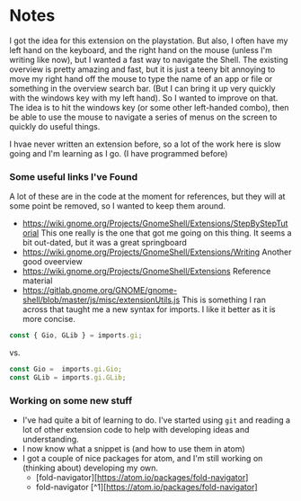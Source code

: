# Notes

I got the idea for this extension on the playstation. But also, I often have my left hand on the keyboard, and the right hand on the mouse (unless I'm writing like now), but I wanted a fast way to navigate the Shell. The existing overview is pretty amazing and fast, but it is just a teeny bit annoying to move my right hand off the mouse to type the name of an app or file or something in the overview search bar. (But I can bring it up very quickly with the windows key with my left hand). So I wanted to improve on that.
The idea is to hit the windows key (or some other left-handed combo), then be able to use the mouse to navigate a series of menus on the screen to quickly do useful things.

I hvae never written an extension before, so a lot of the work here is slow going and I'm learning as I go. (I have programmed before)

### Some useful links I've Found
A lot of these are in the code at the moment for references, but they will at some point be removed, so I wanted to keep them around.
* https://wiki.gnome.org/Projects/GnomeShell/Extensions/StepByStepTutorial This one really is the one that got me going on this thing. It seems a bit out-dated, but it was a great springboard
* https://wiki.gnome.org/Projects/GnomeShell/Extensions/Writing Another good oveerview
* https://wiki.gnome.org/Projects/GnomeShell/Extensions Reference material
* https://gitlab.gnome.org/GNOME/gnome-shell/blob/master/js/misc/extensionUtils.js This is something I ran across that taught me a new syntax for imports. I like it better as it is more concise.
```JavaScript
const { Gio, GLib } = imports.gi;
```
vs.
```JavaScript
const Gio =  imports.gi.Gio;
const GLib = imports.gi.GLib;
```
### Working on some new stuff
- I've had quite a bit of learning to do. I've started using `git` and reading a lot of other extension code to help with developing ideas and understanding.
- I now know what a snippet is (and how to use them in atom)
- I got a couple of nice packages for atom, and I'm still working on (thinking about) developing my own.
    - [fold-navigator][https://atom.io/packages/fold-navigator]
    - fold-navigator [^1][https://atom.io/packages/fold-navigator]
